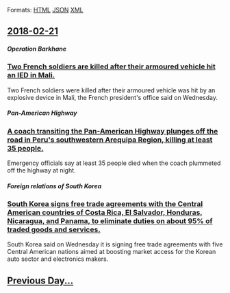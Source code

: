 
Formats: [HTML](2018/02/21/index.html)  [JSON](2018/02/21/index.json)  [XML](2018/02/21/index.xml)  

## [2018-02-21](/news/2018/02/21/index.md)

##### Operation Barkhane
### [Two French soldiers are killed after their armoured vehicle hit an IED in Mali. ](/news/2018/02/21/two-french-soldiers-are-killed-after-their-armoured-vehicle-hit-an-ied-in-mali.md)
Two&#x20;French&#x20;soldiers&#x20;were&#x20;killed&#x20;after&#x20;their&#x20;armoured&#x20;vehicle&#x20;was&#x20;hit&#x20;by&#x20;an&#x20;explosive&#x20;device&#x20;in&#x20;Mali,&#x20;the&#x20;French&#x20;president&#x27;s&#x20;office&#x20;said&#x20;on&#x20;Wednesday.

##### Pan-American Highway
### [A coach transiting the Pan-American Highway plunges off the road in Peru's southwestern Arequipa Region, killing at least 35 people. ](/news/2018/02/21/a-coach-transiting-the-pan-american-highway-plunges-off-the-road-in-peru-s-southwestern-arequipa-region-killing-at-least-35-people.md)
Emergency officials say at least 35 people died when the coach plummeted off the highway at night.

##### Foreign relations of South Korea
### [South Korea signs free trade agreements with the Central American countries of Costa Rica, El Salvador, Honduras, Nicaragua, and Panama, to eliminate duties on about 95% of traded goods and services. ](/news/2018/02/21/south-korea-signs-free-trade-agreements-with-the-central-american-countries-of-costa-rica-el-salvador-honduras-nicaragua-and-panama-to.md)
South Korea said on Wednesday it is signing free trade agreements with five Central American nations aimed at boosting market access for the Korean auto sector and electronics makers.

## [Previous Day...](/news/2018/02/20/index.md)

